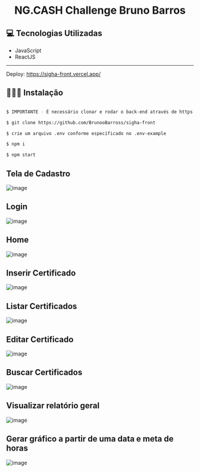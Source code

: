 <p align="center">
  <h1 align="center">
    NG.CASH Challenge Bruno Barros
  </h1>
</p>

## 💻 Tecnologias Utilizadas

- JavaScript
- ReactJS

---

Deploy: https://sigha-front.vercel.app/

## 👨🏻‍💻 Instalação

```bash

$ IMPORTANTE - É necessário clonar e rodar o back-end através de https://github.com/BrunooBarross/sigha-api

$ git clone https://github.com/BrunooBarross/sigha-front

$ crie um arquivo .env conforme específicado no .env-example

$ npm i

$ npm start
```

## Tela de Cadastro

![image](https://user-images.githubusercontent.com/91610976/205372999-3de6cae4-ee73-4124-ae12-6ed2104121ce.png)

## Login

![image](https://user-images.githubusercontent.com/91610976/205373070-495e408c-996b-4281-9fa0-75adca92eb48.png)

## Home

![image](https://user-images.githubusercontent.com/91610976/205373190-e352869c-ab0a-43e4-b3ea-a170afa300f6.png)

## Inserir Certificado

![image](https://user-images.githubusercontent.com/91610976/205373374-97e05a1e-8f24-4ffa-9150-5fff89a93e95.png)

## Listar Certificados

![image](https://user-images.githubusercontent.com/91610976/205373432-a0464ba1-bad9-4e5a-a097-3a569b93717d.png)

## Editar Certificado

![image](https://user-images.githubusercontent.com/91610976/205373543-72558760-1d50-45bf-adec-a03ae783a4c1.png)

## Buscar Certificados

![image](https://user-images.githubusercontent.com/91610976/205373751-6d3b00bb-0c27-4d36-badd-6e5828147ab2.png)

## Visualizar relatório geral

![image](https://user-images.githubusercontent.com/91610976/205373836-ca082b34-baf1-4175-a9b9-ec5544a100e9.png)

## Gerar gráfico a partir de uma data e meta de horas

![image](https://user-images.githubusercontent.com/91610976/205374209-3ec39d6b-de35-4dd9-99ca-df8dab75c7f0.png)